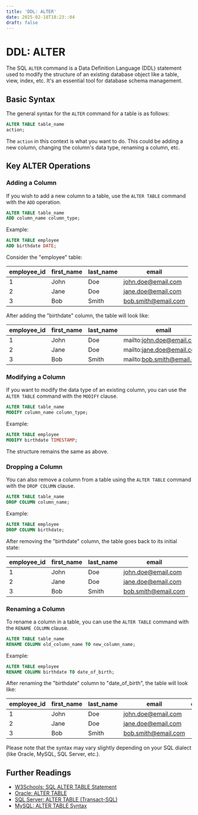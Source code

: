```yaml
---
title: 'DDL: ALTER'
date: 2025-02-18T18:23::04
draft: false
---
```


# DDL: ALTER

The SQL `ALTER` command is a Data Definition Language (DDL) statement used to modify the structure of an existing database object like a table, view, index, etc. It's an essential tool for database schema management.

## Basic Syntax

The general syntax for the `ALTER` command for a table is as follows:

```sql
ALTER TABLE table_name
action;
```

The `action` in this context is what you want to do. This could be adding a new column, changing the column's data type, renaming a column, etc.

## Key ALTER Operations

### Adding a Column

If you wish to add a new column to a table, use the `ALTER TABLE` command with the `ADD` operation.

```sql
ALTER TABLE table_name
ADD column_name column_type;
```

Example:

```sql
ALTER TABLE employee
ADD birthdate DATE;
```

Consider the "employee" table:

| employee_id | first_name | last_name | email               |
| ----------- | ---------- | --------- | ------------------- |
| 1           | John       | Doe       | john.doe@email.com  |
| 2           | Jane       | Doe       | jane.doe@email.com  |
| 3           | Bob        | Smith     | bob.smith@email.com |

After adding the "birthdate" column, the table will look like:

| employee_id | first_name | last_name | email                      | birthdate |
| ----------- | ---------- | --------- | -------------------------- | --------- |
| 1           | John       | Doe       | mailto:john.doe@email.com  |           |
| 2           | Jane       | Doe       | mailto:jane.doe@email.com  |           |
| 3           | Bob        | Smith     | mailto:bob.smith@email.com |           |

### Modifying a Column

If you want to modify the data type of an existing column, you can use the `ALTER TABLE` command with the `MODIFY` clause.

```sql
ALTER TABLE table_name
MODIFY column_name column_type;
```

Example:

```sql
ALTER TABLE employee
MODIFY birthdate TIMESTAMP;
```

The structure remains the same as above.

### Dropping a Column

You can also remove a column from a table using the `ALTER TABLE` command with the `DROP COLUMN` clause.

```sql
ALTER TABLE table_name
DROP COLUMN column_name;
```

Example:

```sql
ALTER TABLE employee
DROP COLUMN birthdate;
```

After removing the "birthdate" column, the table goes back to its initial state:

| employee_id | first_name | last_name | email               |
| ----------- | ---------- | --------- | ------------------- |
| 1           | John       | Doe       | john.doe@email.com  |
| 2           | Jane       | Doe       | jane.doe@email.com  |
| 3           | Bob        | Smith     | bob.smith@email.com |

### Renaming a Column

To rename a column in a table, you can use the `ALTER TABLE` command with the `RENAME COLUMN` clause.

```sql
ALTER TABLE table_name
RENAME COLUMN old_column_name TO new_column_name;
```

Example:

```sql
ALTER TABLE employee
RENAME COLUMN birthdate TO date_of_birth;
```

After renaming the "birthdate" column to "date_of_birth", the table will look like:

| employee_id | first_name | last_name | email               | date_of_birth |
| ----------- | ---------- | --------- | ------------------- | ------------- |
| 1           | John       | Doe       | john.doe@email.com  |               |
| 2           | Jane       | Doe       | jane.doe@email.com  |               |
| 3           | Bob        | Smith     | bob.smith@email.com |               |

Please note that the syntax may vary slightly depending on your SQL dialect (like Oracle, MySQL, SQL Server, etc.).

## Further Readings

- [W3Schools: SQL ALTER TABLE Statement](https://www.w3schools.com/sql/sql_alter.asp)
- [Oracle: ALTER TABLE](https://docs.oracle.com/cd/B19306_01/server.102/b14200/statements_3001.htm)
- [SQL Server: ALTER TABLE (Transact-SQL)](https://docs.microsoft.com/en-us/sql/t-sql/statements/alter-table-transact-sql?view=sql-server-ver15)
- [MySQL: ALTER TABLE Syntax](https://dev.mysql.com/doc/refman/8.0/en/alter-table.html)
